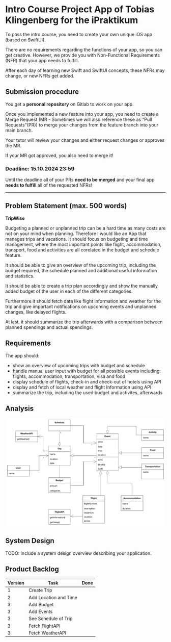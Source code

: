 # Intro Course Project App of Tobias Klingenberg for the iPraktikum

To pass the intro course, you need to create your own unique iOS app (based on SwiftUI).

There are no requirements regarding the functions of your app, so you can get creative.
However, we provide you with Non-Functional Requirements (NFR) that your app needs to fulfill.

After each day of learning new Swift and SwiftUI concepts, these NFRs may change, or new NFRs get added.

## Submission procedure

You get a **personal repository** on Gitlab to work on your app.

Once you implemented a new feature into your app, you need to create a Merge Request (MR - Sometimes we will also reference these as "Pull Requests"(PR)) to merge your changes from the feature branch into your main branch.

Your tutor will review your changes and either request changes or approves the MR.

If your MR got approved, you also need to merge it!

### Deadline: **15.10.2024 23:59**

Until the deadline all of your PRs **need to be merged** and your final app **needs to fulfill** all of the requested NFRs!

---

## Problem Statement (max. 500 words)

**TripWise**

Budgeting a planned or unplanned trip can be a hard time as many costs are not on your mind when planning. Therefore I would like an App that manages trips and vacations. It should focus on budgeting and time management, where the most important points like flight, accommodation, transport, food and activities are all corelated in the budget and schedule feature. 

It should be able to give an overview of the upcoming trip, including the budget required, the schedule planned and additional useful information and statistics. 

It should be able to create a trip plan accordingly and show the manually added budget of the user in each of the different categories.

Furthermore it should fetch data like flight information and weather for the trip and give important notifications on upcoming events and unplanned changes, like delayed flights.

At last, it should summarize the trip afterwards with a comparison between planned spendings and actual spendings.

## Requirements

The app should:
- show an overview of upcoming trips with budget and schedule
- handle manual user input with budget for all possible events including: flights, accommodation, transportation, visa and food
- display schedule of flights, check-in and check-out of hotels using API
- display and fetch of local weather and flight Information using API
- summarize the trip, including the used budget and activites, afterwards


## Analysis

![UML](/images/UMLClassDiagram.png)

## System Design

TODO: Include a system design overview describing your application.

## Product Backlog

| Version | Task                | Done |
| - | ------------------------- | ---- |
| 1 | Create Trip               |      |
| 2 | Add Location and Time     |      |
| 3 | Add Budget                |      |
| 3 | Add Events                |      |
| 3 | See Schedule of Trip      |      |
| 3 | Fetch FlightAPI           |      |
| 3 | Fetch WeatherAPI          |      |
